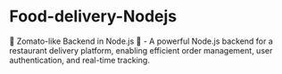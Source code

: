 # Food-delivery-Nodejs
🍔 Zomato-like Backend in Node.js 🚀 - A powerful Node.js backend for a restaurant delivery platform, enabling efficient order management, user authentication, and real-time tracking.
